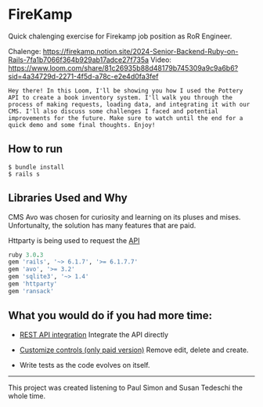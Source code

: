 # FireKamp

Quick chalenging exercise for Firekamp job position as RoR Engineer.

Chalenge: https://firekamp.notion.site/2024-Senior-Backend-Ruby-on-Rails-7fa1b7066f364b929ab17adce27f735a
Video: https://www.loom.com/share/81c26935b88d48179b745309a9c9a6b6?sid=4a34729d-2271-4f5d-a78c-e2e4d0fa3fef
```
Hey there! In this Loom, I'll be showing you how I used the Pottery API to create a book inventory system. I'll walk you through the process of making requests, loading data, and integrating it with our CMS. I'll also discuss some challenges I faced and potential improvements for the future. Make sure to watch until the end for a quick demo and some final thoughts. Enjoy!
```

## How to run

```shell
$ bundle install
$ rails s
```

## Libraries Used and Why

CMS Avo was chosen for curiosity and learning on its pluses and mises.
Unfortunalty, the solution has many features that are paid.

Httparty is being used to request the [API](https://potterapi-fedeperin.vercel.app/en/books)

```ruby
ruby 3.0.3
gem 'rails', '~> 6.1.7', '>= 6.1.7.7'
gem 'avo', '>= 3.2'
gem 'sqlite3', '~> 1.4'
gem 'httparty'
gem 'ransack'
```

## What you would do if you had more time:

* [REST API integration](https://docs.avohq.io/2.0/recipes/rest-api-integration)
Integrate the API directly

* [Customize controls (only paid version)](https://docs.avohq.io/3.0/customizable-controls.html)
Remove edit, delete and create.

* Write tests as the code evolves on itself.

---
This project was created listening to Paul Simon and Susan Tedeschi the whole time.
